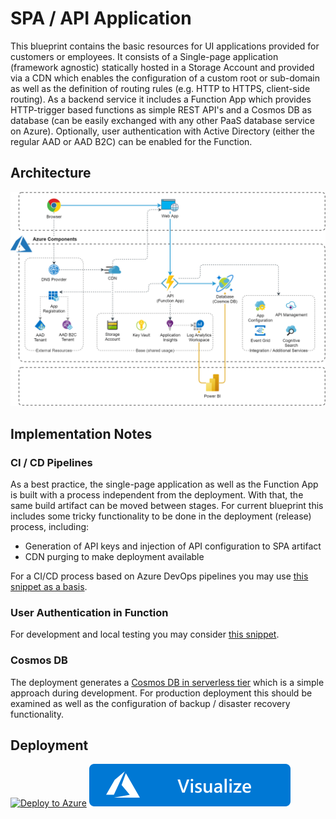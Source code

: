 ﻿# SPA / API Application
This blueprint contains the basic resources for UI applications provided for customers or employees. It consists of a Single-page application (framework agnostic) statically hosted in a Storage Account and provided via a CDN which enables the configuration of a custom root or sub-domain as well as the definition of routing rules (e.g. HTTP to HTTPS, client-side routing). As a backend service it includes a Function App which provides HTTP-trigger based functions as simple REST API's and a Cosmos DB as database (can be easily exchanged with any other PaaS database service on Azure). Optionally, user authentication with Active Directory (either the regular AAD or AAD B2C) can be enabled for the Function.

## Architecture
![Architecture](./Architecture.png)

## Implementation Notes
### CI / CD Pipelines
As a best practice, the single-page application as well as the Function App is built with a process independent from the deployment. With that, the same build artifact can be moved between stages. For current blueprint this includes some tricky functionality to be done in the deployment (release) process, including:
* Generation of API keys and injection of API configuration to SPA artifact
* CDN purging to make deployment available

For a CI/CD process based on Azure DevOps pipelines you may use [this snippet as a basis](../../Snippets/Pipelines/cascading-ci-cd-pipelines).

### User Authentication in Function
For development and local testing you may consider [this snippet](../../Snippets/csharp/function-user-auth-token-local).

### Cosmos DB
The deployment generates a [Cosmos DB in serverless tier](https://docs.microsoft.com/en-us/azure/cosmos-db/serverless) which is a simple approach during development. For production deployment this should be examined as well as the configuration of backup / disaster recovery functionality.

## Deployment
[![Deploy to Azure](https://aka.ms/deploytoazurebutton)](https://portal.azure.com/#create/Microsoft.Template/uri/https%3A%2F%2Fraw.githubusercontent.com%2Fgaraio%2FAzureRecipes%2Fmaster%2FBlueprints%2Fspa-api-application%2Fazuredeploy.json)
[![Visualize](https://raw.githubusercontent.com/Azure/azure-quickstart-templates/master/1-CONTRIBUTION-GUIDE/images/visualizebutton.svg?sanitize=true)](http://armviz.io/#/?load=https%3A%2F%2Fraw.githubusercontent.com%2Fgaraio%2FAzureRecipes%2Fmaster%2FBlueprints%2Fspa-api-application%2Fazuredeploy.json)